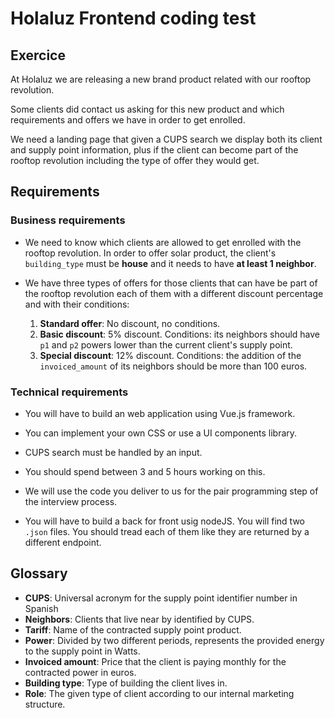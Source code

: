 # Holaluz Frontend coding test

## Exercice

At Holaluz we are releasing a new brand product related with our rooftop revolution.

Some clients did contact us asking for this new product and which requirements and offers we have in order to get enrolled.

We need a landing page that given a CUPS search we display both its client and supply point information, plus if the client can become part of the rooftop revolution including the type of offer they would get.

## Requirements

### Business requirements

- We need to know which clients are allowed to get enrolled with the rooftop revolution. In order to offer solar product, the client's `building_type` must be **house** and it needs to have **at least 1 neighbor**.

- We have three types of offers for those clients that can have be part of the rooftop revolution each of them with a different discount percentage and with their conditions:
  1. **Standard offer**: No discount, no conditions.
  2. **Basic discount**: 5% discount. Conditions: its neighbors should have `p1` and `p2` powers lower than the current client's supply point.
  3. **Special discount**: 12% discount. Conditions: the addition of the `invoiced_amount` of its neighbors should be more than 100 euros.

### Technical requirements

- You will have to build an web application using Vue.js framework.

- You can implement your own CSS or use a UI components library.

- CUPS search must be handled by an input.

- You should spend between 3 and 5 hours working on this.

- We will use the code you deliver to us for the pair programming step of the interview process.

- You will have to build a back for front usig nodeJS. You will find two `.json` files. You should tread each of them like they are returned by a different endpoint.

## Glossary

- **CUPS**: Universal acronym for the supply point identifier number in Spanish
- **Neighbors**: Clients that live near by identified by CUPS.
- **Tariff**: Name of the contracted supply point product.
- **Power**: Divided by two different periods, represents the provided energy to the supply point in Watts.
- **Invoiced amount**: Price that the client is paying monthly for the contracted power in euros.
- **Building type**: Type of building the client lives in.
- **Role**: The given type of client according to our internal marketing structure.
